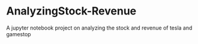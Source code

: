 # AnalyzingStock-Revenue
A jupyter notebook project on analyzing the stock and revenue of tesla and gamestop
